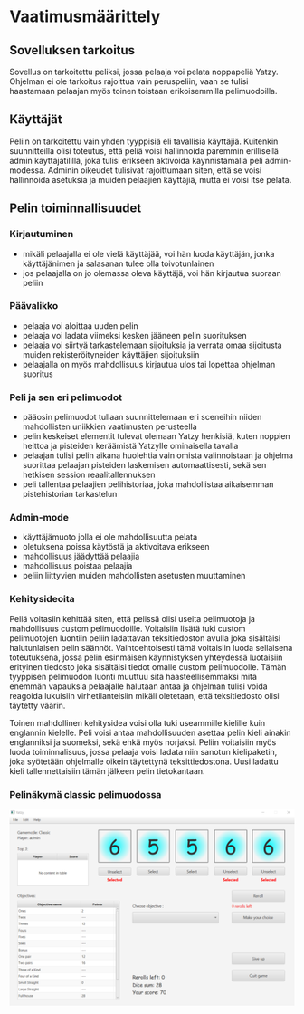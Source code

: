 # Vaatimusmäärittely
## Sovelluksen tarkoitus
Sovellus on tarkoitettu peliksi, jossa pelaaja voi pelata noppapeliä Yatzy. Ohjelman ei ole tarkoitus rajoittua vain peruspeliin, vaan se tulisi haastamaan pelaajan myös toinen toistaan erikoisemmilla pelimuodoilla.
## Käyttäjät
Peliin on tarkoitettu vain yhden tyyppisiä eli tavallisia käyttäjiä. Kuitenkin suunnitteilla olisi toteutus, että peliä voisi hallinnoida paremmin erillisellä admin käyttäjätilillä, joka tulisi erikseen aktivoida käynnistämällä peli admin-modessa. Adminin oikeudet tulisivat rajoittumaan siten, että se voisi hallinnoida asetuksia ja muiden pelaajien käyttäjiä, mutta ei voisi itse pelata.
## Pelin toiminnallisuudet
### Kirjautuminen
* mikäli pelaajalla ei ole vielä käyttäjää, voi hän luoda käyttäjän, jonka käyttäjänimen ja salasanan tulee olla toivotunlainen
* jos pelaajalla on jo olemassa oleva käyttäjä, voi hän kirjautua suoraan peliin
### Päävalikko
* pelaaja voi aloittaa uuden pelin
* pelaaja voi ladata viimeksi kesken jääneen pelin suorituksen
* pelaaja voi siirtyä tarkastelemaan sijoituksia ja verrata omaa sijoitusta muiden rekisteröityneiden käyttäjien sijoituksiin
* pelaajalla on myös mahdollisuus kirjautua ulos tai lopettaa ohjelman suoritus
### Peli ja sen eri pelimuodot
* pääosin pelimuodot tullaan suunnittelemaan eri sceneihin niiden mahdollisten uniikkien vaatimusten perusteella
* pelin keskeiset elementit tulevat olemaan Yatzy henkisiä, kuten noppien heittoa ja pisteiden keräämistä Yatzylle ominaisella tavalla
* pelaajan tulisi pelin aikana huolehtia vain omista valinnoistaan ja ohjelma suorittaa pelaajan pisteiden laskemisen automaattisesti, sekä sen hetkisen session reaalitallennuksen
* peli tallentaa pelaajien pelihistoriaa, joka mahdollistaa aikaisemman pistehistorian tarkastelun
### Admin-mode
* käyttäjämuoto jolla ei ole mahdollisuutta pelata
* oletuksena poissa käytöstä ja aktivoitava erikseen
* mahdollisuus jäädyttää pelaajia
* mahdollisuus poistaa pelaajia
* peliin liittyvien muiden mahdollisten asetusten muuttaminen
### Kehitysideoita
Peliä voitasiin kehittää siten, että pelissä olisi useita pelimuotoja ja mahdollisuus custom pelimuodoille. Voitaisiin lisätä tuki custom pelimuotojen luontiin peliin ladattavan teksitiedoston avulla joka sisältäisi halutunlaisen pelin säännöt. Vaihtoehtoisesti tämä voitaisiin luoda sellaisena toteutuksena, jossa pelin esinmäisen käynnistyksen yhteydessä luotaisiin erityinen tiedosto joka sisältäisi tiedot omalle custom pelimuodolle. Tämän tyyppisen pelimuodon luonti muuttuu sitä haasteellisemmaksi mitä enemmän vapauksia pelaajalle halutaan antaa ja ohjelman tulisi voida reagoida lukuisiin virhetilanteisiin mikäli oletetaan, että teksitiedosto olisi täytetty väärin.

Toinen mahdollinen kehitysidea voisi olla tuki useammille kielille kuin englannin kielelle. Peli voisi antaa mahdollisuuden asettaa pelin kieli ainakin englanniksi ja suomeksi, sekä ehkä myös norjaksi. Peliin voitaisiin myös luoda toiminnalisuus, jossa pelaaja voisi ladata niin sanotun kielipaketin, joka syötetään ohjelmalle oikein täytettynä teksittiedostona. Uusi ladattu kieli tallennettaisiin tämän jälkeen pelin tietokantaan.
### Pelinäkymä classic pelimuodossa
![Classic screen](https://github.com/tsa-dom/ot-harjoitustyo/blob/master/Images/classicscreen.png "Classic screen")
